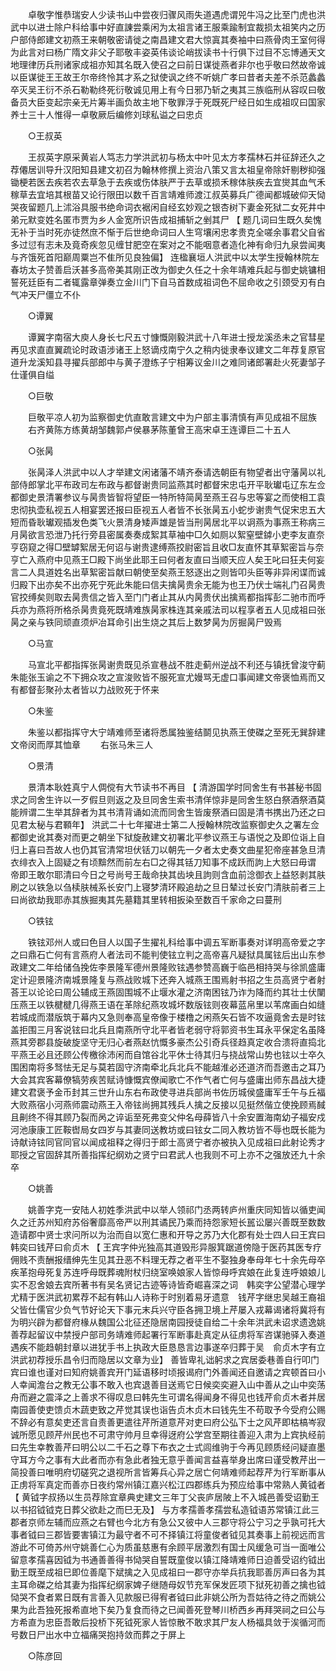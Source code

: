 <!-- { "loadSidebar": true } -->
　　卓敬字惟恭瑞安人少读书山中尝夜归骤风雨失道遇虎谓兕牛冯之比至门虎也洪武中以进士除户科给事中好直諌尝乘闲为太祖言诸王服乘踰制宜裁损太祖笑内之历户部侍郎建文初燕王来朝敬密请徙之南昌建文君大惊寘其奏袖中曰燕骨肉王室何得为此言对曰杨广隋文非父子耶敬丰姿英伟谈论峭拔读书十行俱下过目不忘博通天文地理律历兵刑诸家成祖亦知其名既入使召之曰前日谋徙燕者非尔也乎敬曰然故帝诚以臣谋徙王王故王尔帝终怜其才系之狱使讽之终不听姚广孝曰昔者夫差不杀范蠡蠡卒灭吴王衍不杀石勒勒终死衍敬诚见用上有今日邪乃斩之夷其三族临刑从容叹曰敬备员大臣变起宗亲无片筹半画负故主地下敬罪浮于死既死尸经日如生成祖叹曰国家养士三十人惟得一卓敬厥后编修刘球私谥之曰忠贞 

　　○王叔英 

　　王叔英字原采黄岩人笃志力学洪武初与杨太中叶见太方孝孺林石并征辞还久之荐僊居训导升汉阳知县建文初召为翰林修撰上资治八策又言太祖皇帝除奸剔秽抑强锄梗若医去疾若农去草急于去疾或伤体肤严于去草或损禾稼体肤疾去宜爕其血气禾稼草去宜培其根苗又论行限田以数千百言靖难师渡江叔英募兵广德闻都城破仰天恸哭夜留题几上沭浴具服书绝命词衣裾闲自经玄妙观之银杏树下妻金死狱二女死井中弟元默变姓名匿市贾为乡人金宽所识告成祖捕斩之剉其尸 【 题几词曰生既久矣愧无补于当时死亦徒然庶不惭于后世绝命词曰人生穹壤闲忠孝贵克全嗟余事君父自省多过愆有志未及竟奇疾忽见缠甘肥空在案对之不能咽意者造化神有命归九泉尝闻夷与齐饿死首阳巅周粟岂不隹所见良独偏】 连楹襄垣人洪武中以太学生授翰林院左春坊太子赞善启沃甚多高帝美其刚正改为御史久任之十余年靖难兵起与御史姚镛相誓死廷臣有二者辄露章弹奏立金川门下自马首数成祖词色不屈命收之引颈受刃有白气冲天尸僵立不仆 

　　○谭翼 

　　谭翼字南宿大庾人身长七尺五寸慷慨刚毅洪武十八年进士授龙溪丞未之官彗星再见求直直翼疏论时政语涉诸王上怒谪戍南宁久之稍内徙隶奉议建文二年荐复原官道升龙溪知县寻擢兵部郎中与黄子澄练子宁相筹议金川之难同诸郎署赴火死妻邹子仕谨俱自缢 

　　○巨敬 

　　巨敬平凉人初为监察御史伉直敢言建文中为户部主事清慎有声见成祖不屈族 
　　右齐黄陈方练黄胡邹魏郭卢侯暴茅陈董曾王高宋卓王连谭巨二十五人 

　　○张昺 

　　张昺泽人洪武中以人才举建文闲诸藩不靖齐泰请选朝臣有物望者出守藩昺以礼部侍郎掌北平布政司左布政与都督谢贵同监燕其时都督宋忠屯开平耿瓛屯辽东左佥都御史景清署参议与昺贵皆智将望臣一特所特简昺至燕王召与忠等宴之而使相工袁忠彻执壶私视五人相宴罢还报曰臣视五人者皆不长张昺五小蛇步谢贵气促宋忠五大短而昏耿瓛观插发色类飞火景清身矮声雄是皆当刑昺居北平以诇燕为事燕王称病三月昺欲言恐泄乃托行旁县密属奏奏成絮其草袖中□久如厕以絮窒壁鏬小吏李友直奈亨窃窥之得□壁罅絮居无何诏与谢贵逮缚燕挍尉密旨且收□友直怀其草絮密旨与奈亨亡入燕府中见燕王□殿下尚坐此耶王曰何者友直曰当顺天应人矣王叱曰狂夫何妄言二人具道姓名出草絮密旨献曰朝使至矣燕王怒逐出之则皆叩头臣等非异闲谍而诚归殿下出亦矣不出亦死宁死此朱能曰信夫擒昺贵余无能为也王乃伏士端礼门召昺贵官挍缚矣则取去昺贵信之皆入至门门者止其从内昺贵伏出擒焉都指挥彭二驰市而呼兵亦为燕将所格杀昺贵竟死既靖难族昺家株连其亲戚法司以程享者五人见成祖曰张昺之亲与铁同顽直须炉冶耳命引出生烧之其后上数梦昺为厉掘昺尸毁焉 

　　○马宣 

　　马宣北平都指挥张昺谢贵既见杀宣巷战不胜走蓟州逆战不利还与镇抚曾浚守蓟朱能张玉谕之不下拥众攻之宣浚败皆不服死宣尤嫚骂无虚口事闻建文帝褒恤焉而又有都督彭聚孙太者皆以力战败死于怀来 

　　○朱鉴 

　　朱鉴以都指挥守大宁靖难师至诸将悉属独鉴结鬬见执燕王使磔之至死无巽辞建文帝闵而厚其恤章 
　　右张马朱三人 

　　○景清 

　　景清本耿姓真宁人倜傥有大节读书不再目 【 清游国学时同舍生有书甚秘书固求之同舍生许以一歹假旦则返之及旦同舍生索书清佯惊非是同舍生怒白祭酒祭酒莫能辨谓二生举其辞者为其书清背诵如流而同舍生皆废祭酒曰固是清书携出乃还之曰见君太秘与君顐年】 洪武二十七年擢进士第二人授翰林院改监察御史久之署左佥都御史讹其奏对而更之朝坐下狱旋赦建文初署北平参议燕王与语悦之及即位诣上自归上喜曰吾故人也仍其官清常坦伏铦刀以朝先一夕者太史奏文曲星犯帝座甚急旦清衣绯衣入上固疑之有顷黭然而前左右□之得其铦刀知事不成跃而訽上大怒曰毋谓　帝即王敢尔耶清曰今日之号尚号王哉命抉其齿坱且訽则含血前淰御衣上益怒剥其肤刷之以铁急以刍椟肤械系长安门上寝梦清环殿追劫之旦日辇过长安门清肤前者三上曰尚欲劫我耶赤其族掘夷其先墓籍其里转相扳染至数百千家命之曰蔓刑 

　　○铁铉 

　　铁铉邓州人或曰色目人以国子生擢礼科给事中调五军断事奏对详明高帝爱之字之曰鼎石亡何有言燕府人者法司不能判使铉立判之高帝喜凡疑狱具属铉后出山东参政建文二年给储刍挽佐李景隆军德州景隆败铉遇参赞高巍于临邑相持哭与徐凯盛庸定计迎景隆济南城景隆复与燕战败城下还奔入城燕王围焉射书招之生员高贤宁者射荅王以论论曰周公辅成王燕固围城不止堰水灌之济南困铉乃诈为降而约其壮士伏闉压燕王以铁楗楗几得燕王语在革除纪燕攻城坏数版铉则夜幕蓝帛里以苇席画白如缝若城成而潜版筑于幕内又急则奉高皇帝像于楼橹之闲燕矢石皆不攻逼竟舍去是时铉盖拒围三月客说铉曰北兵且南燕所守北平者皆老弱守将郭资书生耳永平保定名虽降燕其旁郡县旋破旋坚守无归心者燕赵忼慨多豪杰公引奇兵径趋真定收合溃将直捣北平燕王必且还顾公传檄徐沛闲而自馆谷北平休士待其归与挠战常山势也铉以士卒久围困南将多驽怯无足与莫若固守济南牵北兵北兵不能越淮必还道济而吾邀击之耳乃大会其宾客幕僚犒劳疾苦赋诗慷慨宾僚闻歌亡不作气者亡何与盛庸出师东昌战大捷建文君褒予金币封其三世升山东右布政使寻进兵部尚书佐历城侯盛庸军壬午与丘福大败燕宿小河燕师震动燕王入帝铉尚拥其残兵人擒之反接以见挺然偕立使挽顾焉馘且劓终不得其顾乃裂而呙之谇诟至死弗变父仲名母薛皆八十余安置海南幼子福安戍河池康康工匠鞍辔局女四岁与其妻同送教坊或曰铉女二同入教坊皆不辱也既长能为诗献诗铉同官同官以闻成祖释之得归于郎士高贤宁者亦被执入见成祖曰此射论秀才耶授之官固辞其所善指挥纪纲劝之贤宁曰君武人也我则不可上亦不之强放还九十余卒 

　　○姚善 

　　姚善字克一安陆人初姓季洪武中以举人领祁门丞两转庐州重庆同知皆以循吏闻久之迁苏州知府苏俗奢靡高帝严以刑其谲民乃乘而持怨家短长嚚讼屡兴善既至数数造请郡中贤士求问所以为治而自以宽仁惠和开导之苏乃大化郡有处士四人曰王宾曰韩奕曰钱芹曰俞贞木 【 王宾字仲光独高其道毁形异服箕踞道傍隐于医药其医专疗佣贱不责酬报缙绅先生见其丑恶不料理无荐之者平生不娶独身奉母年七十余先母卒疾革抱母死复苏连呼母既葬魂附杖归绕室唤娘家人皆惊母呼宾娘在此复连呼娘娘儿实不忍舍娘去宾所著书有吴名贤记古迹等诗皆奇崛喜深之词　韩奕字公望潜心理学尤精于医洪武初累荐不起有韩山人诗称于时别着易牙遗意　钱芹字继忠吴越王裔祖父皆仕儒官少负气节好论天下事元末兵兴守臣各拥卫境上芹屡入戎幕谒诸将冀将有为明兴辟为都督府椽从魏国公北征还隐居南园授徒自给二十余年洪武未诏求遗逸姚善荐起留议中禁授户部司务靖难师起署行军断事赴真定从征虏将军咨谋驰驿入奏道遇疾不能趋朝封章以进犹手书上执政大臣恳恳言边事遂卒归葬于吴　俞贞木字有立洪武初荐授乐昌令归而隐居以文章为业】 善皆卑礼诎躬求之宾居委巷善自行叩门宾曰谁也谨对曰知府姚善宾开门延语移时顷报谒府门外善闻还自邀请之宾顿首曰小人幸闻澹台之教无公事不敢入也宾退善目送焉它日候奕奕避入山中善从之山中奕荡舟而避之震泽之上善求不得叹息曰韩先生可谓名得闻身不得见也钱芹俞贞木者并居南园善使吏馈贞木蔬吏致之芹觉其误也诣告贞木贞木曰钱先生不苟取予今受府公赐不辞必有意矣吏还言自责善更遣往芹所道意芹对吏曰府公弘下士之风芹即枯槁岑寂诚所愿见顾芹州民也不可肃守帅月旦幸得迓府公学宫至期往善迎入肃为上宾执经前曰先生幸教善芹曰明公以二千石之尊下布衣之士式闾维驹于今再见顾质经问疑直墨守耳方今之事有大此者而亦有急此者独无意乎善闻言益喜举身出席曰谨受教芹出一简投善曰唯明府切磋究之退视所言皆筹兵心异之居亡何靖难师起荐芹为行军断事从正虏将军真定而善亦日夜约常州镇江嘉兴松江四郡练兵为预应给事中常熟人黄钺者 【 黄钺字叔扬以生员荐除宜章典史建文三年丁父丧庐居陂上不入城邑善受诏勤王以书招钺钺克日葬父欲赴之而巳无及】 与方孝孺善孝孺尝私造钺语苏常镇江此三郡者京师左辅而应燕之右臂也今北方有急公又彼中人三郡守将公宁习之乎孰可托大事者钺曰三郡皆要害镇江为最守者不可不择镇江将童俊者钺见其奏事上前视远而言游此不可倚苏州守姚善仁心为质虽慈惠有余顾平居激烈有国士风缓急可当一面唯公留意孝孺喜因钺为书通善善得书恸哭自誓既童俊以镇江降靖难师日迫善受诏约钺出勤王既至成祖巳即位善麾下斌擒之入见成祖曰一郡守亦举兵抗我耶善厉声曰各为其主耳命磔之给其妻为指挥纪纲家婢子继随母奴节充军保发匠项下狱死初善之擒也钺恸哭不食者累日既有言善入见款服已得宥者钺曰此非姚公所为吾姑待之待之而姚公果为此吾独死报希直地下矣乃复食而待之已闻善死登琴川桥西乡再拜哭祠之曰公与方希直为忠臣吾敢后投桥下死钺死家人皆惊散不敢求其尸友人杨福具敛于涘循河而号数日尸出水中立福痛哭抱持敛而葬之于屏上 

　　○陈彦回 

